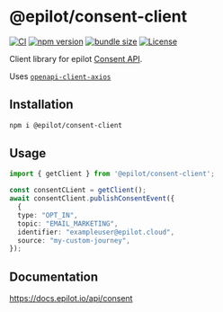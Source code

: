 # @epilot/consent-client

[![CI](https://github.com/epilot-dev/sdk-js/workflows/CI/badge.svg)](https://github.com/epilot-dev/sdk-js/actions?query=workflow%3ACI)
[![npm version](https://img.shields.io/npm/v/@epilot/consent-client.svg)](https://www.npmjs.com/package/@epilot/consent-client)
[![bundle size](https://img.shields.io/bundlephobia/minzip/@epilot/consent-client?label=gzip%20bundle)](https://bundlephobia.com/package/@epilot/consent-client)
[![License](http://img.shields.io/:license-mit-blue.svg)](https://github.com/epilot-dev/sdk-js/blob/main/LICENSE)

Client library for epilot [Consent API](https://docs.epilot.io/api/consent).

Uses [`openapi-client-axios`](https://github.com/openapistack/openapi-client-axios)

## Installation

```sh
npm i @epilot/consent-client
```

## Usage

```typescript
import { getClient } from '@epilot/consent-client';

const consentCLient = getClient();
await consentClient.publishConsentEvent({
  {
  type: "OPT_IN",
  topic: "EMAIL_MARKETING",
  identifier: "exampleuser@epilot.cloud",
  source: "my-custom-journey",
});
```

## Documentation

https://docs.epilot.io/api/consent
